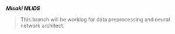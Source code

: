 ***Misaki MLIDS***
>This branch will be worklog for data preprocessing and neural network architect.
